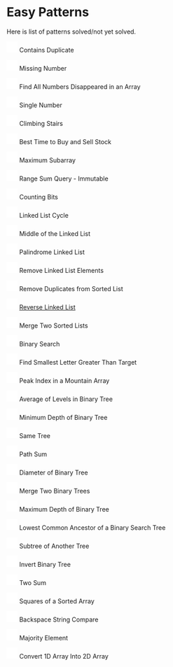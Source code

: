 # Easy Patterns

Here is list of patterns solved/not yet solved.

![solved](/Assets/Pictures/mark.png "solved") Contains Duplicate
 
![solved](/Assets/Pictures/mark.png "solved") Missing Number
 
![solved](/Assets/Pictures/mark.png "solved") Find All Numbers Disappeared in an Array
 
![solved](/Assets/Pictures/mark.png "solved") Single Number
 
![solved](/Assets/Pictures/mark.png "solved") Climbing Stairs
 
![solved](/Assets/Pictures/mark.png "solved") Best Time to Buy and Sell Stock
 
![solved](/Assets/Pictures/mark.png "solved") Maximum Subarray
 
![solved](/Assets/Pictures/mark.png "solved") Range Sum Query - Immutable
 
![solved](/Assets/Pictures/mark.png "solved") Counting Bits
 
![solved](/Assets/Pictures/mark.png "solved") Linked List Cycle
 
![solved](/Assets/Pictures/mark.png "solved") Middle of the Linked List
 
![solved](/Assets/Pictures/mark.png "solved") Palindrome Linked List
 
![solved](/Assets/Pictures/mark.png "solved") Remove Linked List Elements
 
![solved](/Assets/Pictures/mark.png "solved") Remove Duplicates from Sorted List
 
![solved](/Assets/Pictures/mark.png "solved") [Reverse Linked List](https://leetcode.com/problems/reverse-linked-list/)
 
![not yet solved](/Assets/Pictures/unmark.png "not yet solved") Merge Two Sorted Lists
 
![not yet solved](/Assets/Pictures/unmark.png "not yet solved") Binary Search
 
![not yet solved](/Assets/Pictures/unmark.png "not yet solved") Find Smallest Letter Greater Than Target
 
![not yet solved](/Assets/Pictures/unmark.png "not yet solved") Peak Index in a Mountain Array
 
![not yet solved](/Assets/Pictures/unmark.png "not yet solved") Average of Levels in Binary Tree
 
![not yet solved](/Assets/Pictures/unmark.png "not yet solved") Minimum Depth of Binary Tree
 
![not yet solved](/Assets/Pictures/unmark.png "not yet solved") Same Tree
 
![not yet solved](/Assets/Pictures/unmark.png "not yet solved") Path Sum
 
![not yet solved](/Assets/Pictures/unmark.png "not yet solved") Diameter of Binary Tree
 
![not yet solved](/Assets/Pictures/unmark.png "not yet solved") Merge Two Binary Trees
 
![not yet solved](/Assets/Pictures/unmark.png "not yet solved") Maximum Depth of Binary Tree
 
![not yet solved](/Assets/Pictures/unmark.png "not yet solved") Lowest Common Ancestor of a Binary Search Tree
 
![not yet solved](/Assets/Pictures/unmark.png "not yet solved") Subtree of Another Tree
 
![not yet solved](/Assets/Pictures/unmark.png "not yet solved") Invert Binary Tree
 
![solved](/Assets/Pictures/mark.png "solved") Two Sum 
 
![not yet solved](/Assets/Pictures/unmark.png "not yet solved") Squares of a Sorted Array
 
![not yet solved](/Assets/Pictures/unmark.png "not yet solved") Backspace String Compare
 
![not yet solved](/Assets/Pictures/unmark.png "not yet solved") Majority Element
 
![not yet solved](/Assets/Pictures/unmark.png "not yet solved") Convert 1D Array Into 2D Array
